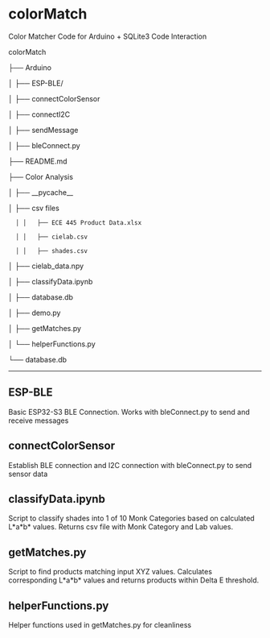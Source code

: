 # colorMatch
Color Matcher Code for Arduino + SQLite3 Code Interaction

colorMatch

├── Arduino

│   ├── ESP-BLE/

│   ├── connectColorSensor

│   ├── connectI2C

│   ├── sendMessage

│   ├── bleConnect.py

├── README.md

├── Color Analysis

│   ├── \_\_pycache\_\_

│   ├── csv files

      │	│   ├── ECE 445 Product Data.xlsx

      │	│   ├── cielab.csv

      │	│   ├── shades.csv

│   ├── cielab\_data.npy

│   ├── classifyData.ipynb

│   ├── database.db

│   ├── demo.py

│   ├── getMatches.py

│   └── helperFunctions.py

└── database.db

---

## ESP-BLE

Basic ESP32-S3 BLE Connection. Works with bleConnect.py to send and receive messages

## connectColorSensor

Establish BLE connection and I2C connection with bleConnect.py to send sensor data 

## classifyData.ipynb

Script to classify shades into 1 of 10 Monk Categories based on calculated L\*a\*b\* values. Returns csv file with Monk Category and Lab values.

## getMatches.py

Script to find products matching input XYZ values. Calculates corresponding L\*a\*b\* values and returns products within Delta E threshold. 

## helperFunctions.py

Helper functions used in getMatches.py for cleanliness